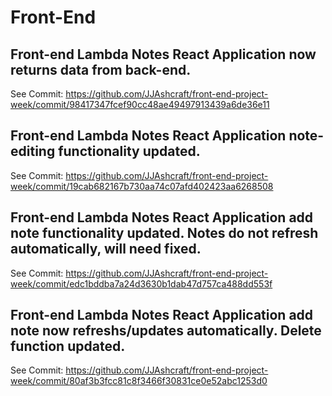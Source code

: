 # Front-End
## Front-end Lambda Notes React Application now returns data from back-end.
See Commit: https://github.com/JJAshcraft/front-end-project-week/commit/98417347fcef90cc48ae49497913439a6de36e11

## Front-end Lambda Notes React Application note-editing functionality updated.
See Commit: https://github.com/JJAshcraft/front-end-project-week/commit/19cab682167b730aa74c07afd402423aa6268508

## Front-end Lambda Notes React Application add note functionality updated. Notes do not refresh automatically, will need fixed.
See Commit: https://github.com/JJAshcraft/front-end-project-week/commit/edc1bddba7a24d3630b1dab47d757ca488dd553f

## Front-end Lambda Notes React Application add note now refreshs/updates automatically. Delete function updated.
See Commit: https://github.com/JJAshcraft/front-end-project-week/commit/80af3b3fcc81c8f3466f30831ce0e52abc1253d0